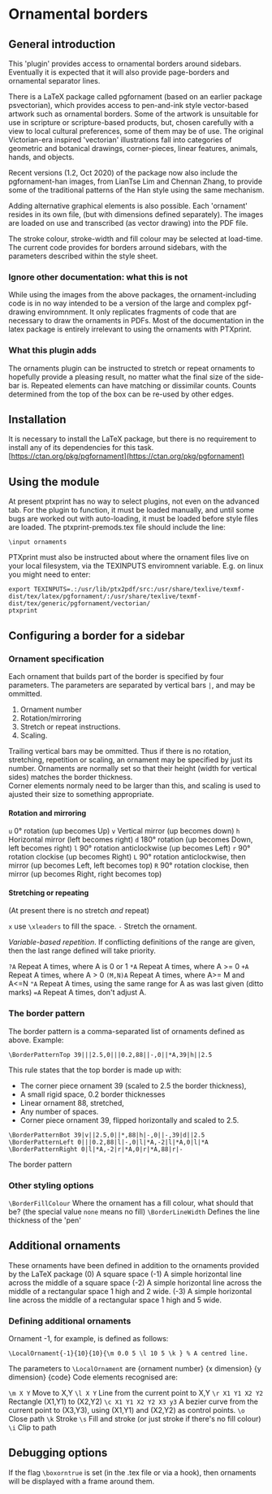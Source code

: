 # Ornamental borders

## General introduction

This 'plugin' provides access to ornamental borders around sidebars. 
Eventually it is expected that it will also provide page-borders and 
ornamental separator lines.

There is a LaTeX package called pgfornament (based on an earlier package 
psvectorian), which provides access to pen-and-ink style vector-based artwork
such as ornamental borders. Some of the artwork is unsuitable for use in
scripture or scripture-based products, but, chosen carefully with a view to
local cultural preferences, some of them may be of use.  The 
original Victorian-era inspired 'vectorian' illustrations fall into categories 
of geometric and botanical drawings, corner-pieces, linear features, animals,
hands, and objects. 

Recent versions (1.2, Oct 2020) of the package now also include the
pgfornament-han images, from LianTse Lim and Chennan Zhang, to provide some of
the traditional patterns of the Han style using the same mechanism.

Adding alternative graphical elements is also possible. Each
'ornament' resides in its own file, (but with dimensions defined separately).
The images are loaded on use and transcribed (as vector drawing) into the PDF
file. 

The stroke colour, stroke-width and fill colour may be selected at load-time.
The current code provides for borders arround sidebars, with the parameters
described within the style sheet.

### Ignore other documentation: what this is not
While using the images from the above packages, the  ornament-including code is
in no way intended to be a version of the large and complex pgf-drawing
enviromnment. It only replicates fragments of code that are necessary to
draw the ornaments in PDFs. Most of the documentation in the latex package is
entirely irrelevant to using the ornaments with PTXprint.

### What this plugin adds
The ornaments plugin can be instructed to stretch or repeat ornaments to
hopefully provide a pleasing result, no matter what the final size of the
side-bar is.  Repeated elements can have matching or dissimilar counts.
Counts determined from the top of the box can be re-used by other edges.

## Installation
It is necessary to install the LaTeX package, but there is no requirement 
to install any of its dependencies for this task.
[https://ctan.org/pkg/pgfornament](https://ctan.org/pkg/pgfornament)

## Using the module
At present ptxprint has no way to select plugins, not even on the advanced tab.
For the plugin to function, it must be loaded manually, and until some bugs 
are worked out with auto-loading, it must be loaded before style files are
loaded. The ptxprint-premods.tex file should include the line:
```
\input ornaments
```

PTXprint must also be instructed about where the ornament files live on your local filesystem, 
via the TEXINPUTS enviromnent variable. E.g. on linux you might need to enter:
```
export TEXINPUTS=.:/usr/lib/ptx2pdf/src:/usr/share/texlive/texmf-dist/tex/latex/pgfornament/:/usr/share/texlive/texmf-dist/tex/generic/pgfornament/vectorian/
ptxprint
```

## Configuring a border for a sidebar
### Ornament specification
Each ornament that builds part of the border is specified by four parameters. The parameters are separated by vertical bars `|`, and may be ommitted. 

 1. Ornament number  
 2. Rotation/mirroring
 3. Stretch or repeat instructions.
 4. Scaling.

Trailing vertical bars may be ommitted. Thus if there is no rotation,
stretching, repetition or scaling, an ornament may be specified by just its
number.  Ornaments are normally set so that their height (width for
vertical sides) matches the border thickness.  
Corner elements normaly need to be larger than this, and 
scaling is used to ajusted their size to something appropriate.

#### Rotation and mirroring
 `u` 0° rotation (up becomes Up)
 `v` Vertical mirror  (up becomes down)
 `h` Horizontal mirror (left becomes right)
 `d` 180° rotation (up becomes Down, left becomes right)
 `l` 90° rotation anticlockwise (up becomes Left)
 `r` 90° rotation clockise (up becomes Right)
 `L` 90° rotation anticlockwise, then mirror (up becomes Left, left becomes top)
 `R` 90° rotation clockise, then mirror (up becomes Right, right becomes top)

#### Stretching or repeating
(At present there is no stretch *and* repeat)

 `x` use `\xleaders` to fill the space.
 `-` Stretch the ornament.

*Variable-based repetition*. If conflicting definitions of the range are given, then the last range defined 
will take priority.
 
 `?A`	Repeat A times, where A is 0 or 1
 `*A`	Repeat A times, where A >= 0
 `+A`   Repeat A times, where A > 0
 `(M,N)A` Repeat A times, where A>= M and A<=N
 `"A`	Repeat A times, using the same range for A as was last given (ditto marks)
 `=A`	Repeat A times, don't adjust A.

### The border pattern
The border pattern is a comma-separated list of ornaments defined as above.
Example:
```
\BorderPatternTop 39|||2.5,0|||0.2,88||-,0||*A,39|h||2.5
```
This rule states that the top border is made up with:
 * The corner piece ornament 39 (scaled to  2.5 the border thickness),
 * A small rigid space, 0.2 border thicknesses
 * Linear ornament 88, stretched,
 * Any number of spaces.
 * Corner piece ornament 39, flipped horizontally and scaled to 2.5.

```
\BorderPatternBot 39|v||2.5,0||*,88|h|-,0||-,39|d||2.5
\BorderPatternLeft 0|||0.2,88|l|-,0|l|*A,-2|l|*A,0|l|*A
\BorderPatternRight 0|l|*A,-2|r|*A,0|r|*A,88|r|-
```
The border pattern 

### Other styling options
`\BorderFillColour` Where the ornament has a fill colour, what should that be? (the special value `none` means no fill)
`\BorderLineWidth` Defines the line thickness of the 'pen'

## Additional ornaments
These ornaments have been defined in addition to the ornaments provided by the LaTeX package
 (0)	A square space
 (-1) 	A simple horizontal line across the middle of a square space 
 (-2)	A simple horizontal line across the middle of a rectangular space 1 high and 2 wide.
 (-3)	A simple horizontal line across the middle of a rectangular space 1 high and 5 wide.

### Defining additional ornaments
Ornament -1, for example, is defined as follows:
```
\LocalOrnament{-1}{10}{10}{\m 0.0 5 \l 10 5 \k } % A centred line.
```
The parameters to  `\LocalOrnament` are {ornament number} {x dimension} {y dimension} {code}
Code elements recognised are:

 `\m X Y` Move to X,Y
 `\l X Y` Line from the current point to X,Y
 `\r X1 Y1 X2 Y2` Rectangle (X1,Y1) to (X2,Y2)
 `\c X1 Y1 X2 Y2 X3 y3` A bezier curve from the current point to (X3,Y3), using (X1,Y1) and (X2,Y2) as control points.
 `\o` Close path
 `\k`	Stroke
 `\s`	Fill and stroke (or just stroke if there's no fill colour)
 `\i` Clip to path
 

## Debugging options
If the flag `\boxorntrue` is set (in the .tex file or via a hook), then 
ornaments will be displayed with a frame around them.

